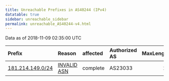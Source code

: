 ```yaml
---
title: Unreachable Prefixes in AS40244 (IPv4)
datatable: true
sidebar: unreachable_sidebar
permalink: unreachable_AS40244-v4.html
---
```


Data as of 2018-11-09 02:35:00 UTC


<div class="datatable-begin"></div>

| Prefix                                                     | Reason                                                                                                  | affected   | Authorized AS   |   MaxLength | Anchor                                         |   unreachable /24s |
|:-----------------------------------------------------------|:--------------------------------------------------------------------------------------------------------|:-----------|:----------------|------------:|:-----------------------------------------------|-------------------:|
| [181.214.149.0/24](https://stat.ripe.net/181.214.149.0/24) | [INVALID ASN](https://rpki-validator.ripe.net/announcement-preview?asn=AS40244&prefix=181.214.149.0/24) | complete   | AS23033         |          24 | [LACNIC](unreachable_LACNIC_RPKI_Root-v4.html) |                  1 |

<div class="datatable-end"></div>